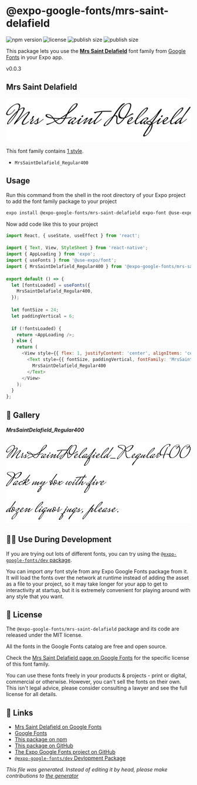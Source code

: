 # @expo-google-fonts/mrs-saint-delafield

![npm version](https://flat.badgen.net/npm/v/@expo-google-fonts/mrs-saint-delafield)
![license](https://flat.badgen.net/github/license/expo/google-fonts)
![publish size](https://flat.badgen.net/packagephobia/install/@expo-google-fonts/mrs-saint-delafield)
![publish size](https://flat.badgen.net/packagephobia/publish/@expo-google-fonts/mrs-saint-delafield)

This package lets you use the [**Mrs Saint Delafield**](https://fonts.google.com/specimen/Mrs+Saint+Delafield) font family from [Google Fonts](https://fonts.google.com/) in your Expo app.

v0.0.3

## Mrs Saint Delafield

![Mrs Saint Delafield](./font-family.png)

This font family contains [1 style](#gallery).

- `MrsSaintDelafield_Regular400`

## Usage

Run this command from the shell in the root directory of your Expo project to add the font family package to your project
```sh
expo install @expo-google-fonts/mrs-saint-delafield expo-font @use-expo/font
```

Now add code like this to your project
```js
import React, { useState, useEffect } from 'react';

import { Text, View, StyleSheet } from 'react-native';
import { AppLoading } from 'expo';
import { useFonts } from '@use-expo/font';
import { MrsSaintDelafield_Regular400 } from '@expo-google-fonts/mrs-saint-delafield';

export default () => {
  let [fontsLoaded] = useFonts({
    MrsSaintDelafield_Regular400,
  });

  let fontSize = 24;
  let paddingVertical = 6;

  if (!fontsLoaded) {
    return <AppLoading />;
  } else {
    return (
      <View style={{ flex: 1, justifyContent: 'center', alignItems: 'center' }}>
        <Text style={{ fontSize, paddingVertical, fontFamily: 'MrsSaintDelafield_Regular400' }}>
          MrsSaintDelafield_Regular400
        </Text>
      </View>
    );
  }
};

```

## 🔡 Gallery

##### MrsSaintDelafield_Regular400
![MrsSaintDelafield_Regular400](./b864d74de51aa37c270217c9c01320fd78f8b1c23077b4ef0c20cb697a41d899.ttf.png)


## 👩‍💻 Use During Development

If you are trying out lots of different fonts, you can try using the [`@expo-google-fonts/dev` package](https://github.com/expo/google-fonts/tree/master/font-packages/dev#readme).

You can import *any* font style from any Expo Google Fonts package from it. It will load the fonts
over the network at runtime instead of adding the asset as a file to your project, so it may take longer
for your app to get to interactivity at startup, but it is extremely convenient
for playing around with any style that you want.

## 📖 License

The `@expo-google-fonts/mrs-saint-delafield` package and its code are released under the MIT license.

All the fonts in the Google Fonts catalog are free and open source.

Check the [Mrs Saint Delafield page on Google Fonts](https://fonts.google.com/specimen/Mrs+Saint+Delafield) for the specific license of this font family.

You can use these fonts freely in your products & projects - print or digital, commercial or otherwise. However, you can't sell the fonts on their own. This isn't legal advice, please consider consulting a lawyer and see the full license for all details.

## 🔗 Links

- [Mrs Saint Delafield on Google Fonts](https://fonts.google.com/specimen/Mrs+Saint+Delafield)
- [Google Fonts](https://fonts.google.com/)
- [This package on npm](https://www.npmjs.com/package/@expo-google-fonts/mrs-saint-delafield)
- [This package on GitHub](https://github.com/expo/google-fonts/tree/master/font-packages/mrs-saint-delafield)
- [The Expo Google Fonts project on GitHub](https://github.com/expo/google-fonts)
- [`@expo-google-fonts/dev` Devlopment Package](https://github.com/expo/google-fonts/tree/master/font-packages/dev)


*This file was generated. Instead of editing it by head, please make contributions to [the generator](https://github.com/expo/google-fonts/tree/master/packages/generator)*
